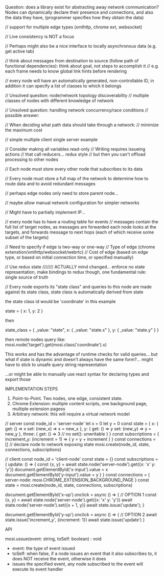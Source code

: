 Question: does a library exist for abstracting away network communication? Nodes can dynamically declare their presence and connections, and also the data they have, (programmer specifies how they obtain the data)

// support for multiple edge types (xmlhttp, chrome ext, websocket)

// Live consistency is NOT a focus

// Perhaps might also be a nice interface to locally asynchronous data (e.g. get active tab)

// think about messages from destination to source (follow path of functional dependencies): think about goal, not steps to accomplish it
// e.g. each frame needs to know global link hints before rendering

// every node will have an automatically generated, non-controllable ID, in addition it can specify a list of classes to which it belongs

// Unsolved question: node/network topology discoverability
// multiple classes of nodes with different knowledge of network

// Unsolved question: handling network concurrency/race conditions
// possible answer: 

// When deciding what path data should take through a network:
// minimize the maximum cost

// simple multiple client single server example

// Consider making all variables read-only
// Writing requires issueing actions
// that call reducers... redux style
// but then you can't offload processing to other nodes

// Each node must store every other node that subscribes to its data

// Every node must store a full map of the network to determine how to route data and to avoid redundant messages

// perhaps edge nodes only need to store parent node...

// maybe allow manual network configuration for simpler networks

// Might have to partially implement IP...

// every node has to have a routing table for events
// messages contain the full list of target nodes, as messages are forwarded each node looks at the targets, and forwards message to next hops (each of which receive some subset of the targets)

// Need to specify if edge is two-way or one-way
// Type of edge (chrome extenstion/xmlhttp/websocket/webrtc)
// Cost of edge (based on edge type, or based on initial connection time, or specified manually)

// Use redux state /////// ACTUALLY mind changed... enforce no state representation, make bindings to redux though, one fundamental rule: single source of truth

// Every node exports its "state class" and queries to this node are made against its state class, state class is automatically derived from state

the state class id would be 'coordinate' in this example

state = {
  x: 1,
  y: 2
}

then

state_class = {
  _value: "state",
  x: {
    _value: "state.x"
  },
  y: {
    _value: "state.y"
  }
}

then remote nodes query like: mosi.node('target').get(mosi.class('coordinate').x)

This works and has the advantage of runtime checks for valid queries... but what if state is dynamic and doesn't always have the same form?... might have to stick to unsafe query string representation

...or might be able to manually use react syntax for declaring types and export those



IMPLEMENTATION STEPS
1. Point-to-Point. Two nodes, one edge, consistent state.
2. Chrome Extension: multiple content scripts, one background page, multiple extension pagess
3. Arbitrary network: this will require a virtual network model





// server
const node_id = 'server-node'
let x = 0
let y = 0
const state = {
  x: {
    get: () => x
    set: (new_x) => x = new_x
  },
  y: {
    get: () => y
    set: (new_y) => y = new_y
  },
  three: {
    get: () => 3
    // no set(): unwritable
  }
}
const subscriptions = {
  increment_y: (increment = 1) => {
    y = y + increment
  }
}
const connections = []
// declare node to network exposing state
mosi.create(node_id, state, connections, subscriptions)





// client
const node_id = 'client-node'
const state = {}
const subscriptions = {
  update: () => {
    const {x, y} = await state.node('server-node').get({x: 'x' y: 'y'})
    document.getElementById('x-input').value = x
    document.getElementById('y-input').value = y
  }
}
const connections = {
  server-node: mosi.CHROME_EXTENSION_BACKGROUND_PAGE
}
const state = mosi.create(node_id, state, connections, subscriptions)

document.getElementById('x-up').onclick = async () => {
  // OPTION 1
  const {x, y} = await state.node('server-node').get({x: 'x' y: 'y'})
  await state.node('server-node').set({x + 1, y})
  await state.issue('update');
}

document.getElementById('y-up').onclick = async () => {
  // OPTION 2
  await state.issue('increment_y', {increment: 1})
  await state.issue('update')
}



API

mosi.ussue(event: string, toSelf: boolean) : void
* event: the type of event issued
* toSelf: when false, if a node issues an event that it also subscribes to, it does NOT receive the event, otherwise it does
* issues the specified event, any node subscribed to the event will execute its event handler



